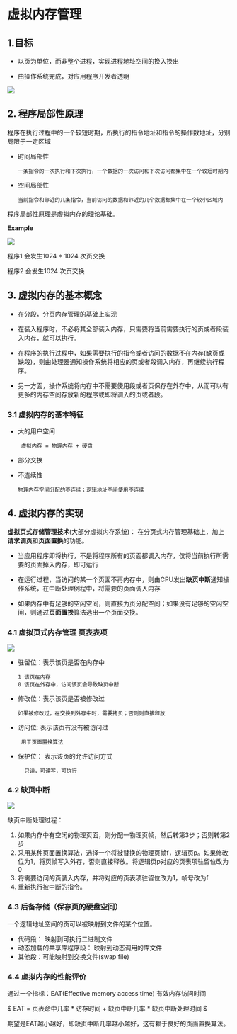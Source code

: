 # 虚拟内存管理

## 1.目标

- 以页为单位，而非整个进程，实现进程地址空间的换入换出

- 由操作系统完成，对应用程序开发者透明

![](https://pic.existorlive.cn/%E6%88%AA%E5%B1%8F2020-10-18%20%E4%B8%8B%E5%8D%884.00.05.png)

## 2. 程序局部性原理

程序在执行过程中的一个较短时期，所执行的指令地址和指令的操作数地址，分别局限于一定区域

- 时间局部性
   
      一条指令的一次执行和下次执行，一个数据的一次访问和下次访问都集中在一个较短时期内

- 空间局部性
  
      当前指令和邻近的几条指令，当前访问的数据和邻近的几个数据都集中在一个较小区域内


程序局部性原理是虚拟内存的理论基础。

**Example**

![](https://pic.existorlive.cn/%E6%88%AA%E5%B1%8F2020-10-18%20%E4%B8%8B%E5%8D%884.05.17.png)

程序1 会发生1024 * 1024 次页交换

程序2 会发生1024 次页交换


## 3. 虚拟内存的基本概念

- 在分段，分页内存管理的基础上实现

- 在装入程序时，不必将其全部装入内存，只需要将当前需要执行的页或者段装入内存，就可以执行。

- 在程序的执行过程中，如果需要执行的指令或者访问的数据不在内存(缺页或缺段)，则由处理器通知操作系统将相应的页或者段调入内存，再继续执行程序。

- 另一方面，操作系统将内存中不需要使用段或者页保存在外存中，从而可以有更多的内存空间存放新的程序或即将调入的页或者段。

### 3.1 虚拟内存的基本特征

- 大的用户空间

       虚拟内存 = 物理内存 + 硬盘

- 部分交换

- 不连续性

      物理内存空间分配的不连续；逻辑地址空间使用不连续


## 4. 虚拟内存的实现

**虚拟页式存储管理技术**(大部分虚拟内存系统)：
在分页式内存管理基础上，加上**请求调页**和**页面置换**的功能。

- 当应用程序即将执行，不是将程序所有的页面都调入内存，仅将当前执行所需要的页面掉入内存，即可运行

- 在运行过程，当访问的某一个页面不再内存中，则由CPU发出**缺页中断**通知操作系统，在中断处理例程中，将需要的页面调入内存

- 如果内存中有足够的空闲空间，则直接为页分配空间；如果没有足够的空闲空间，则通过**页面置换**算法选出一个页面交换。


### 4.1 虚拟页式内存管理 页表表项

![](https://pic.existorlive.cn/%E6%88%AA%E5%B1%8F2020-10-18%20%E4%B8%8B%E5%8D%885.20.22.png)

- 驻留位：表示该页是否在内存中
   
      1 该页在内存
      0 该页在外存中，访问该页会导致缺页中断

- 修改位：表示该页是否被修改过
  
      如果被修改过，在交换到外存中时，需要拷贝；否则则直接释放

- 访问位: 表示该页有没有被访问过
      
       用于页面置换算法

- 保护位： 表示该页的允许访问方式

        只读，可读写，可执行

### 4.2 缺页中断

![](https://pic.existorlive.cn/%E6%88%AA%E5%B1%8F2020-10-18%20%E4%B8%8B%E5%8D%885.35.37.png)


缺页中断处理过程：

1. 如果内存中有空闲的物理页面，则分配一物理页帧，然后转第3步；否则转第2步
2. 采用某种页面置换算法，选择一个将被替换的物理页帧f，逻辑页p。如果修改位为1，将页帧写入外存，否则直接释放。将逻辑页p对应的页表项驻留位改为0
3. 将需要访问的页装入内存，并将对应的页表项驻留位改为1，帧号改为f
4. 重新执行被中断的指令。

### 4.3 后备存储（保存页的硬盘空间）

一个逻辑地址空间的页可以被映射到文件的某个位置。

- 代码段： 映射到可执行二进制文件
- 动态加载的共享库程序段： 映射到动态调用的库文件
- 其他段：可能映射到交换文件(swap file)

### 4.4 虚拟内存的性能评价

通过一个指标：EAT(Effective memory access time) 有效内存访问时间

$
EAT = 页表命中几率 * 访存时间 + 缺页中断几率 * 缺页中断处理时间
$

期望是EAT越小越好，即缺页中断几率越小越好，这有赖于良好的页面置换算法。









    
      








